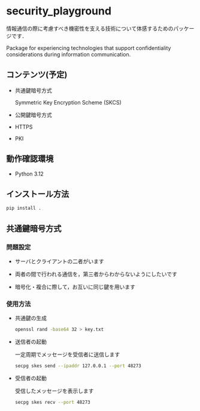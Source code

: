 # security_playground

情報通信の際に考慮すべき機密性を支える技術について体感するためのパッケージです．

Package for experiencing technologies that support confidentiality considerations during information communication.

##  コンテンツ(予定)

- 共通鍵暗号方式

  Symmetric Key Encryption Scheme (SKCS)

- 公開鍵暗号方式

- HTTPS

- PKI

## 動作確認環境

- Python 3.12

## インストール方法

```bash
pip install .
```

## 共通鍵暗号方式

### 問題設定

- サーバとクライアントの二者がいます

- 両者の間で行われる通信を，第三者からわからないようにしたいです

- 暗号化・複合に際して，お互いに同じ鍵を用います

### 使用方法

- 共通鍵の生成

  ```bash
  openssl rand -base64 32 > key.txt
  ```

- 送信者の起動

  一定周期でメッセージを受信者に送信します

  ```bash
  secpg skes send --ipaddr 127.0.0.1 --port 48273
  ```

- 受信者の起動

  受信したメッセージを表示します

  ```bash
  secpg skes recv --port 48273
  ```
